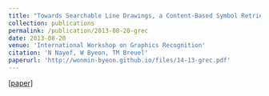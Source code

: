 ```yaml
---
title: "Towards Searchable Line Drawings, a Content-Based Symbol Retrieval Approach with Variable Query Complexity"
collection: publications
permalink: /publication/2013-08-20-grec
date: 2013-08-20
venue: 'International Workshop on Graphics Recognition'
citation: 'N Nayef, W Byeon, TM Breuel'
paperurl: 'http://wonmin-byeon.github.io/files/14-13-grec.pdf'
---
```

[[paper]](http://wonmin-byeon.github.io/files/14-13-grec.pdf)
